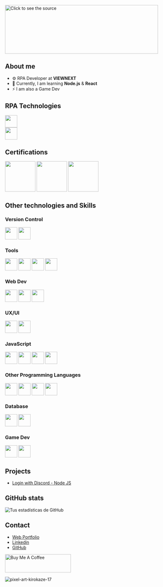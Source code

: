 
<div style="width: 100%;">
  <a href="https://github.com/mario0909-dev">
    <img src="test.svg" style="width: 100%;height:10rem;" alt="Click to see the source">
  </a>
</div>

## About me

- ⚙️ RPA Developer at **VIEWNEXT**
- 🌱 Currently, I am learning **Node.js** & **React**
- ⚡ I am also a Game Dev

## RPA Technologies
<a><img height="40" src="https://portal.blueprism.com/themes/custom/prismatic/logo.svg"></a> <br>
<a><img height="40" src="https://uipath.com/cdn-cgi/image/format=auto/https:////images.ctfassets.net/5965pury2lcm/6MFhCGfXVbY8jUOQaPJiTh/5eb6cb527c6eba6e80ec27a7ab11fef9/UiPath_Color.png"></a> 

## Certifications
<a href="https://www.credly.com/badges/abcfb8e4-63db-42fd-9a52-8d2cb3fa3968/public_url"><img height="100" src="https://images.credly.com/size/680x680/images/d2298e82-b671-434a-876b-21a0ebc3af0e/image.png"></a>
<a href="https://www.credly.com/badges/f8dcec28-383e-442a-8e6c-e4276f856ed7/public_url"><img height="100" src="https://images.credly.com/size/680x680/images/9b8f3d6e-ba8a-41e0-8f1c-8bdd4b267cb0/image.png"></a>
<a href="https://www.credly.com/badges/8954d7fd-cd26-437f-acd5-4141383f02e7/public_url"><img height="100" src="https://images.credly.com/size/110x110/images/d9ee0bc3-2330-4694-abae-137d76b315e6/image.png"></a>

## Other technologies and Skills
### Version Control 
<a><img height="40" src="https://img.shields.io/badge/GitHub-100000?style=for-the-badge&logo=github&logoColor=white"></a> 
<a><img height="40" src="https://img.shields.io/badge/GIT-E44C30?style=for-the-badge&logo=git&logoColor=white"></a>

### Tools
<a><img height="40" src="https://img.shields.io/badge/Visual_Studio_Code-0078D4?style=for-the-badge&logo=visual%20studio%20code&logoColor=white"></a>
<a><img height="40" src="https://img.shields.io/badge/sublime_text-%23575757.svg?&style=for-the-badge&logo=sublime-text&logoColor=important"></a>
<a><img height="40" src="https://img.shields.io/badge/Postman-FF6C37?style=for-the-badge&logo=Postman&logoColor=white"></a>
<a><img height="40" src="https://img.shields.io/badge/Android_Studio-3DDC84?style=for-the-badge&logo=android-studio&logoColor=white"></a>

### Web Dev

<a><img height="40" src="https://img.shields.io/badge/HTML5-E34F26?style=for-the-badge&logo=html5&logoColor=white"></a>
<a><img height="40" src="https://img.shields.io/badge/CSS3-1572B6?style=for-the-badge&logo=css3&logoColor=white"></a>
<a><img height="40" src="https://img.shields.io/badge/Bootstrap-563D7C?style=for-the-badge&logo=bootstrap&logoColor=white"></a>

### UX/UI

<a><img height="40" src="https://img.shields.io/badge/Figma-F24E1E?style=for-the-badge&logo=figma&logoColor=white"></a>
<a><img height="40" src="https://img.shields.io/badge/Canva-%2300C4CC.svg?&style=for-the-badge&logo=Canva&logoColor=white"></a>

### JavaScript
<a><img height="40" src="https://img.shields.io/badge/JavaScript-323330?style=for-the-badge&logo=javascript&logoColor=F7DF1E"></a>
<a><img height="40" src="https://img.shields.io/badge/npm-CB3837?style=for-the-badge&logo=npm&logoColor=white"></a>
<a><img height="40" src="https://img.shields.io/badge/Node%20js-339933?style=for-the-badge&logo=nodedotjs&logoColor=white"></a>
<a><img height="40" src="https://img.shields.io/badge/Express%20js-000000?style=for-the-badge&logo=express&logoColor=white"></a>

### Other Programming Languages
<a><img height="40" src="https://img.shields.io/badge/.NET-512BD4?style=for-the-badge&logo=dotnet&logoColor=white"></a>
<a><img height="40" src="https://img.shields.io/badge/PHP-777BB4?style=for-the-badge&logo=php&logoColor=white"></a>
<a><img height="40" src="https://img.shields.io/badge/Python-FFD43B?style=for-the-badge&logo=python&logoColor=blue"></a>
<a><img height="40" src="https://img.shields.io/badge/C%23-239120?style=for-the-badge&logo=c-sharp&logoColor=white"></a>

### Database
<a><img height="40" src="https://img.shields.io/badge/MySQL-005C84?style=for-the-badge&logo=mysql&logoColor=white"></a>
<a><img height="40" src="https://img.shields.io/badge/Sqlite-003B57?style=for-the-badge&logo=sqlite&logoColor=white"></a>

### Game Dev
<a><img height="40" src="https://img.shields.io/badge/Unity-100000?style=for-the-badge&logo=unity&logoColor=white"></a>
<a><img height="40" src="https://img.shields.io/badge/blender-%23F5792A.svg?style=for-the-badge&logo=blender&logoColor=white"></a>

## Projects 
- <a href="https://github.com/mario0909-dev/Login-with-Discord---Node.js"> Login with Discord - Node JS </a>

## GitHub stats
![Tus estadísticas de GitHub](https://github-readme-stats.vercel.app/api?username=mario0909-dev&show_icons=true)
## Contact

- <a href="https://mario0909-dev.github.io/Portfolio/">Web Portfolio </a>
- <a href="https://www.linkedin.com/in/mario-gonzalez-lopezosa/">Linkedin </a>
- <a href="https://github.com/mario0909-dev">GitHub </a>

<a href="https://www.buymeacoffee.com/shadditz" target="_blank"><img src="https://cdn.buymeacoffee.com/buttons/v2/default-yellow.png" alt="Buy Me A Coffee" style="height: 60px !important;width: 217px !important;" ></a>

![pixel-art-kirokaze-17](https://github.com/mario0909-dev/mario0909-dev/assets/59892048/bbc3cf00-611b-4e56-ac06-c4f30da87b78)


